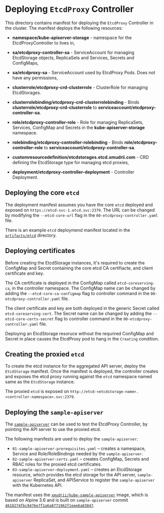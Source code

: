 # Deploying `EtcdProxy` Controller

This directory contains manifest for deploying the `EtcdProxy` Controller in the cluster. The manifest deploys the following resources:

* **namespace/kube-apiserver-storage** - namespace for the EtcdProxyController to lives in,

* **sa/etcdproxy-controller-sa** - ServiceAccount for managing EtcdStorage objects, ReplicaSets and Services, Secrets and ConfigMaps,
* **sa/etcdproxy-sa** - ServiceAccount used by EtcdProxy Pods. Does not have any permissions,

* **clusterrole/etcdproxy-crd-clusterrole** - ClusterRole for managing EtcdStorages.
* **clusterrolebinding/etcdproxy-crd-clusterrolebinding** - Binds **clusterrole/etcdproxy-crd-clusterrole** to **serviceaccount/etcdproxy-controller-sa**.

* **role/etcdproxy-controller-role** - Role for managing ReplicaSets, Services, ConfigMap and Secrets in the **kube-apiserver-storage** namespace.
* **rolebinding/etcdproxy-controller-rolebinding** - Binds **role/etcdproxy-controller-role** to **serviceaccount/etcdproxy-controller-sa**.

* **customresourcedefinition/etcdstorages.etcd.xmudrii.com** - CRD defining the EtcdStorage type for managing etcd proxies,
* **deployment/etcdproxy-controller-deployment** - Controller Deployment.

## Deploying the core `etcd`

The deployment manifest assumes you have the core `etcd` deployed and exposed on `https://etcd-svc-1.etcd.svc:2379`.
The URL can be changed by modifying the `--etcd-core-url` flag in the `00-etcdproxy-controller.yaml` file.

There is an example `etcd` deploymend manifest located in the [`artifacts/etcd`](https://github.com/xmudrii/etcdproxy-controller/tree/master/artifacts/etcd) directory.

## Deploying certificates

Before creating the EtcdStorage instances, it's required to create the ConfigMap and Secret containing the core etcd CA certifiacte, and client certificate and key.

The CA certificate is deployed in the ConfigMap called `etcd-coreserving-ca`, in the controller namespace. The ConfigMap name can be changed by adding the `--etcd-core-ca-configmap` flag to controller command in the `00-etcdproxy-controller.yaml` file.

The client certificate and key are both deployed in the generic Secret called `etcd-coreserving-cert`. The Secret name can be changed by adding the `--etcd-core-certs-secret` flag to controller command in the `00-etcdproxy-controller.yaml` file.

Deploying an EtcdStorage resoruce without the requrired ConfigMap and Secret in place causes the EtcdProxy pod to hang in the `Creating` condition.

## Creating the proxied `etcd`

To create the etcd instance for the aggregated API server, deploy the `EtcdStorage` manifest. Once the manifest is deployed, the controller creates and exposes the etcd proxy running against the `etcd` namespace named same as the `EtcdStorage` instance.

The proxied `etcd` is exposed on `http://etcd-<etcdstorage-name>.<controller-namespace>.svc:2379`.

## Deploying the `sample-apiserver`

The [`sample-apiserver`](https://github.com/kubernetes/sample-apiserver) can be used to test the EtcdProxy Controller, by pointing the API server to use the proxied etcd.

The following manifests are used to deploy the `sample-apiserver`:
* `01-sample-apiserver-prerequisites.yaml` – creates a namespace, Service and Role/RoleBindings needed by the `sample-apiserver`.
* `02-sample-apiserver-certs.yaml` – creates ConfigMap, Secrets and RBAC roles for the proxied etcd certificates.
* `03-sample-apiserver-deployment.yaml` – creates an EtcdStorage resource, which provides the etcd storage for the API server, `sample-apiserver` ReplicaSet, and APIService to register the `sample-apiserver` with the Kubernetes API.

The manifest uses the [`xmudrii/kube-sample-apiserver`](https://hub.docker.com/r/xmudrii/kube-sample-apiserver/) image, which is based on Alpine 3.6 and is built on `sample-apiserver` commit [`4618274fbc9476e7f1a6a8771962f1eee6a83047`](https://github.com/kubernetes/sample-apiserver/commit/4618274fbc9476e7f1a6a8771962f1eee6a83047).